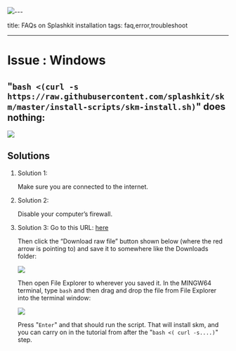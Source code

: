 ![](https://i.imgur.com/pbIntVv.png)---

title: FAQs on Splashkit installation
tags: faq,error,troubleshoot

---
<h1> Issue : Windows </h1>

## "`bash <(curl -s https://raw.githubusercontent.com/splashkit/skm/master/install-scripts/skm-install.sh)`" does nothing:

![](https://i.imgur.com/c6ejBFS.png?1)

## Solutions 
1. Solution 1:

    Make sure you are connected to the internet.
1. Solution 2:
    
    Disable your computer’s firewall.
1. Solution 3:  Go to this URL: [here](https://github.com/splashkit/skm/blob/master/install-scripts/skm-install.sh)

    Then click the “Download raw file” button shown below (where the red arrow is pointing
    to) and save it to somewhere like the Downloads folder:

    ![](https://i.imgur.com/MWhWHRO.png)

    Then open File Explorer to wherever you saved it.
In the MINGW64 terminal, type `bash` and then drag and drop the file from File Explorer
into the terminal window:

    ![](https://i.imgur.com/ZbcghXz.png)

    Press "`Enter`" and that should run the script. That will install skm, and you can carry on in the
tutorial from after the "`bash <( curl -s....)`" step.
